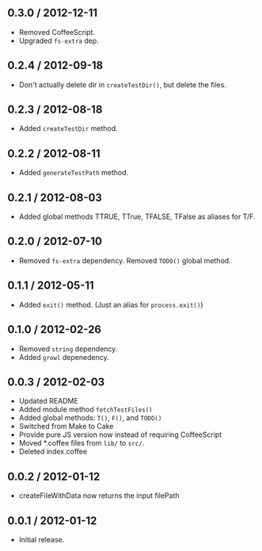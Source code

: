 0.3.0 / 2012-12-11
------------------
* Removed CoffeeScript.
* Upgraded `fs-extra` dep.

0.2.4 / 2012-09-18
------------------
* Don't actually delete dir in `createTestDir()`, but delete the files.

0.2.3 / 2012-08-18
------------------
* Added `createTestDir` method.

0.2.2 / 2012-08-11
------------------
* Added `generateTestPath` method.

0.2.1 / 2012-08-03
------------------
* Added global methods TTRUE, TTrue, TFALSE, TFalse as aliases for T/F.

0.2.0 / 2012-07-10
------------------
* Removed `fs-extra` dependency. Removed `TODO()` global method.

0.1.1 / 2012-05-11
------------------
* Added `exit()` method. (Just an alias for `process.exit()`)

0.1.0 / 2012-02-26
------------------
* Removed `string` dependency.
* Added `growl` depenedency.

0.0.3 / 2012-02-03
------------------
* Updated README
* Added module method `fetchTestFiles()`
* Added global methods: `T()`, `F()`, and `TODO()`
* Switched from Make to Cake
* Provide pure JS version now instead of requiring CoffeeScript
* Moved *.coffee files from `lib/` to `src/`.
* Deleted index.coffee

0.0.2 / 2012-01-12
------------------
* createFileWithData now returns the input filePath

0.0.1 / 2012-01-12
------------------
* Initial release.
